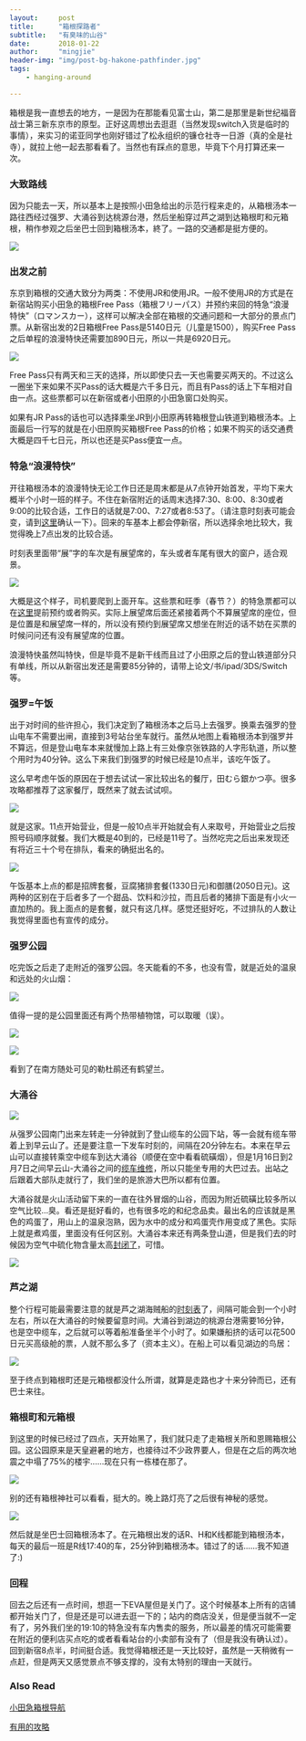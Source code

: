 ```yaml
---
layout:     post
title:      "箱根探路者"
subtitle:   "有臭味的山谷"
date:       2018-01-22
author:     "mingjie"
header-img: "img/post-bg-hakone-pathfinder.jpg"
tags:
    - hanging-around

---
```


箱根是我一直想去的地方，一是因为在那能看见富士山，第二是那里是新世纪福音战士第三新东京市的原型。正好这周想出去逛逛（当然发现switch入货是临时的事情），来实习的诺亚同学也刚好错过了松永组织的镰仓社寺一日游（真的全是社寺），就拉上他一起去那看看了。当然也有踩点的意思，毕竟下个月打算还来一次。

### 大致路线

因为只能去一天，所以基本上是按照小田急给出的示范行程来走的，从箱根汤本一路往西经过强罗、大涌谷到达桃源台港，然后坐船穿过芦之湖到达箱根町和元箱根，稍作参观之后坐巴士回到箱根汤本，終了。一路的交通都是挺方便的。

![](/img/in-post/post-hakone-pathfinder/hakone-route.gif)

### 出发之前

东京到箱根的交通大致分为两类：不使用JR和使用JR。一般不使用JR的方式是在新宿站购买小田急的箱根Free Pass（箱根フリーパス）并预约来回的特急“浪漫特快”（ロマンスカー），这样可以解决全部在箱根的交通问题和一大部分的景点门票。从新宿出发的2日箱根Free Pass是5140日元（儿童是1500），购买Free Pass之后单程的浪漫特快还需要加890日元，所以一共是6920日元。

![](/img/in-post/post-hakone-pathfinder/freepass-price.png)

Free Pass只有两天和三天的选择，所以即使只去一天也需要买两天的。不过这么一圈坐下来如果不买Pass的话大概是六千多日元，而且有Pass的话上下车相对自由一点。这些票都可以在新宿或者小田原的小田急窗口处购买。

如果有JR Pass的话也可以选择乘坐JR到小田原再转箱根登山铁道到箱根汤本。上面最后一行写的就是在小田原购买箱根Free Pass的价格；如果不购买的话交通费大概是四千七日元，所以也还是买Pass便宜一点。

### 特急“浪漫特快”

开往箱根汤本的浪漫特快无论工作日还是周末都是从7点钟开始首发，平均下来大概半个小时一班的样子。不住在新宿附近的话周末选择7:30、8:00、8:30或者9:00的比较合适，工作日的话就是7:00、7:27或者8:53了。（请注意时刻表可能会变，请到[这里](http://www.odakyu.jp/romancecar/timetable/weekday/)确认一下）。回来的车基本上都会停新宿，所以选择余地比较大，我觉得晚上7点出发的比较合适。

时刻表里面带“展”字的车次是有展望席的，车头或者车尾有很大的窗户，适合观景。

![](/img/in-post/post-hakone-pathfinder/view-seat.jpg)

大概是这个样子，司机要爬到上面开车。这些票和旺季（春节？）的特急票都可以在[这里](https://www.web-odakyu.com/e-romancecar/)提前预约或者购买。实际上展望席后面还紧接着两个不算展望席的座位，但是位置是和展望席一样的，所以没有预约到展望席又想坐在附近的话不妨在买票的时候问问还有没有展望席的位置。

浪漫特快虽然叫特快，但是毕竟不是新干线而且过了小田原之后的登山铁道部分只有单线，所以从新宿出发还是需要85分钟的，请带上论文/书/ipad/3DS/Switch等。

### 强罗=午饭

出于对时间的些许担心，我们决定到了箱根汤本之后马上去强罗。换乘去强罗的登山电车不需要出闸，直接到3号站台坐车就行。虽然从地图上看箱根汤本到强罗并不算远，但是登山电车本来就慢加上路上有三处像京张铁路的人字形轨道，所以整个用时为40分钟。这么下来我们到强罗的时候已经是10点半，该吃午饭了。

这么早考虑午饭的原因在于想去试试一家比较出名的餐厅，田むら銀かつ亭。很多攻略都推荐了这家餐厅，既然来了就去试试呗。

![](/img/in-post/post-hakone-pathfinder/resturant.jpg)

就是这家。11点开始营业，但是一般10点半开始就会有人来取号，开始营业之后按照号码顺序就餐。我们大概是40到的，已经是11号了。当然吃完之后出来发现还有将近三十个号在排队，看来的确挺出名的。

![](/img/in-post/post-hakone-pathfinder/lunch.jpg)

午饭基本上点的都是招牌套餐，豆腐猪排套餐(1330日元)和御膳(2050日元)。这两种的区别在于后者多了一个甜品、饮料和沙拉，而且后者的猪排下面是有小火一直加热的。我上面点的是套餐，就只有这几样。感觉还挺好吃，不过排队的人数让我觉得里面也有宣传的成分。

### 强罗公园

吃完饭之后走了走附近的强罗公园。冬天能看的不多，也没有雪，就是近处的温泉和远处的火山烟：

![](/img/in-post/post-hakone-pathfinder/gora-park.jpg)

值得一提的是公园里面还有两个热带植物馆，可以取暖（误）。

![](/img/in-post/post-hakone-pathfinder/park-flower1.jpg)

![](/img/in-post/post-hakone-pathfinder/park-flower2.jpg)

看到了在南方随处可见的勒杜鹃还有鹤望兰。

### 大涌谷

![](/img/in-post/post-hakone-pathfinder/cable-car.jpg)

从强罗公园南门出来左转走一分钟就到了登山缆车的公园下站，等一会就有缆车带着上到早云山了。还是要注意一下发车时刻的，间隔在20分钟左右。本来在早云山可以直接转乘空中缆车到达大涌谷（顺便在空中看看硫磺烟），但是1月16日到2月7日之间早云山-大涌谷之间的[缆车维修](http://www.hakoneropeway.co.jp/info_img/255_pdf.pdf)，所以只能坐专用的大巴过去。出站之后跟着大部队走就行了，我们坐的是旅游大巴所以都有位置。

大涌谷就是火山活动留下来的一直在往外冒烟的山谷，而因为附近硫磺比较多所以空气比较...臭。看还是挺好看的，也有很多吃的和纪念品卖。最出名的应该就是黑色的鸡蛋了，用山上的温泉泡熟，因为水中的成分和鸡蛋壳作用变成了黑色。实际上就是煮鸡蛋，里面没有任何区别。大涌谷本来还有两条登山道，但是我们去的时候因为空气中硫化物含量太高[封闭了](http://www.hakoneropeway.co.jp/ohwakudani/)，可惜。

![](/img/in-post/post-hakone-pathfinder/owakudani.jpg)

### 芦之湖

整个行程可能最需要注意的就是芦之湖海贼船的[时刻表](https://www.hakone-kankosen.co.jp/timesheet/)了，间隔可能会到一个小时左右，所以在大涌谷的时候要留意时间。大涌谷到湖边的桃源台港需要16分钟，也是空中缆车，之后就可以等着船准备坐半个小时了。如果嫌船挤的话可以花500日元买高级舱的票，人就不那么多了（资本主义）。在船上可以看见湖边的鸟居：

![](/img/in-post/post-hakone-pathfinder/lake-tori.jpg)

至于终点到箱根町还是元箱根都没什么所谓，就算是走路也才十来分钟而已，还有巴士来往。

### 箱根町和元箱根

到这里的时候已经过了四点，天开始黑了，我们就只走了走箱根关所和恩赐箱根公园。这公园原来是天皇避暑的地方，也接待过不少政界要人，但是在之后的两次地震之中塌了75%的楼宇......现在只有一栋楼在那了。

![](/img/in-post/post-hakone-pathfinder/park-tree.jpg)

别的还有箱根神社可以看看，挺大的。晚上路灯亮了之后很有神秘的感觉。

![](/img/in-post/post-hakone-pathfinder/shrine.jpg)

然后就是坐巴士回箱根汤本了。在元箱根出发的话R、H和K线都能到箱根汤本，每天的最后一班是R线17:40的车，25分钟到箱根汤本。错过了的话......我不知道了:)

### 回程

回去之后还有一点时间，想逛一下EVA屋但是关门了。这个时候基本上所有的店铺都开始关门了，但是还是可以进去逛一下的；站内的商店没关，但是便当就不一定有了，另外我们坐的19:10的特急没有车内售卖的服务，所以最差的情况可能需要在附近的便利店买点吃的或者看看站台的小卖部有没有了（但是我没有确认过）。回到新宿8点半，时间挺合适。我觉得箱根还是一天比较好，虽然是一天稍微有一点赶，但是两天又感觉景点不够支撑的，没有太特别的理由一天就行。

### Also Read

[小田急箱根导航](http://www.hakonenavi.jp/cn/)

[有用的攻略](http://www.marshyfood.com/2015/06/2015.html)
